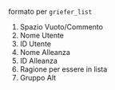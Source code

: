 formato per `griefer_list`

1. Spazio Vuoto/Commento
2. Nome Utente
3. ID Utente
4. Nome Alleanza
5. ID Alleanza
6. Ragione per essere in lista
7. Gruppo Alt